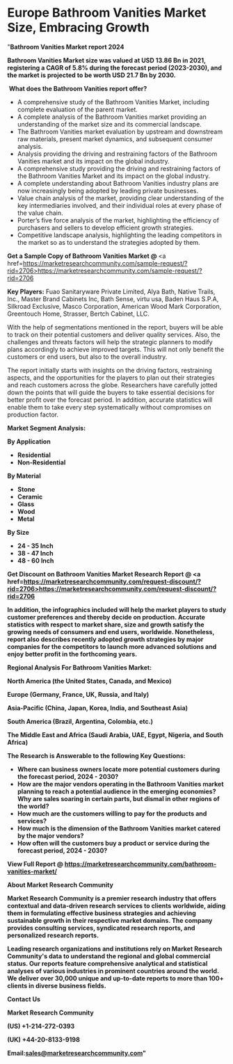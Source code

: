# Europe Bathroom Vanities Market Size, Embracing Growth
"<strong>Bathroom Vanities Market report 2024</strong>

<strong>Bathroom Vanities Market size was valued at USD 13.86 Bn in 2021, registering a CAGR of 5.8% during the forecast period (2023-2030), and the market is projected to be worth USD 21.7 Bn by 2030.</strong>

 <strong><b>What does the Bathroom Vanities report offer?</b></strong>
<ul>
  <li>A comprehensive study of the Bathroom Vanities Market, including complete evaluation of the parent market.</li>
  <li>A complete analysis of the Bathroom Vanities market providing an understanding of the market size and its commercial landscape.</li>
  <li>The Bathroom Vanities market evaluation by upstream and downstream raw materials, present market dynamics, and subsequent consumer analysis.</li>
  <li>Analysis providing the driving and restraining factors of the Bathroom Vanities market and its impact on the global industry.</li>
  <li>A comprehensive study providing the driving and restraining factors of the Bathroom Vanities Market and its impact on the global industry.</li>
  <li>A complete understanding about Bathroom Vanities industry plans are now increasingly being adopted by leading private businesses.</li>
  <li>Value chain analysis of the market, providing clear understanding of the key intermediaries involved, and their individual roles at every phase of the value chain.</li>
  <li>Porter’s five force analysis of the market, highlighting the efficiency of purchasers and sellers to develop efficient growth strategies.</li>
  <li>Competitive landscape analysis, highlighting the leading competitors in the market so as to understand the strategies adopted by them.</li>
</ul>

<strong>Get a Sample Copy of Bathroom Vanities Market @ </strong><a href=https://marketresearchcommunity.com/sample-request/?rid=2706><u>https://marketresearchcommunity.com/sample-request/?rid=2706</u></a>

<strong>Key Players:</strong> 
Fuao Sanitaryware Private Limited, Alya Bath, Native Trails, Inc., Master Brand Cabinets Inc, Bath Sense, virtu usa, Baden Haus S.P.A, Silkroad Exclusive, Masco Corporation, American Wood Mark Corporation, Greentouch Home, Strasser, Bertch Cabinet, LLC.

With the help of segmentations mentioned in the report, buyers will be able to track on their potential customers and deliver quality services. Also, the challenges and threats factors will help the strategic planners to modify plans accordingly to achieve improved targets. This will not only benefit the customers or end users, but also to the overall industry.

The report initially starts with insights on the driving factors, restraining aspects, and the opportunities for the players to plan out their strategies and reach customers across the globe. Researchers have carefully jotted down the points that will guide the buyers to take essential decisions for better profit over the forecast period. In addition, accurate statistics will enable them to take every step systematically without compromises on production factor.

<strong>Market Segment Analysis:</strong>


<strong><strong>By Application </strong></h4>
<ul>
 	<li>Residential</li>
 	<li>Non-Residential</li>
</ul>
<strong><strong>By Material </strong></h4>
<ul>
 	<li>Stone</li>
 	<li>Ceramic</li>
 	<li>Glass</li>
 	<li>Wood</li>
 	<li>Metal</li>
</ul>
<strong><strong>By Size </strong></h4>
<ul>
 	<li>24 - 35 Inch</li>
 	<li>38 - 47 Inch</li>
 	<li>48 - 60 Inch</li>
</ul>

<strong>Get Discount on Bathroom Vanities Market Research Report @ </b></strong><a href=https://marketresearchcommunity.com/request-discount/?rid=2706><u>https://marketresearchcommunity.com/request-discount/?rid=2706</u></a>

In addition, the infographics included will help the market players to study customer preferences and thereby decide on production. Accurate statistics with respect to market share, size and growth satisfy the growing needs of consumers and end users, worldwide. Nonetheless, report also describes recently adopted growth strategies by major companies for the competitors to launch more advanced solutions and enjoy better profit in the forthcoming years.

<strong>Regional Analysis For Bathroom Vanities Market:</strong>

<strong>North America</strong> (the United States, Canada, and Mexico)

<strong>Europe</strong> (Germany, France, UK, Russia, and Italy)

<strong>Asia-Pacific</strong> (China, Japan, Korea, India, and Southeast Asia)

<strong>South America</strong> (Brazil, Argentina, Colombia, etc.)

<strong>The Middle East and Africa</strong> (Saudi Arabia, UAE, Egypt, Nigeria, and South Africa)

<strong>The Research is Answerable to the following Key Questions:</strong>
<ul>
 	<li>Where can business owners locate more potential customers during the forecast period, 2024 - 2030?</li>
 	<li>How are the major vendors operating in the Bathroom Vanities market planning to reach a potential audience in the emerging economies? Why are sales soaring in certain parts, but dismal in other regions of the world?</li>
 	<li>How much are the customers willing to pay for the products and services?</li>
 	<li>How much is the dimension of the Bathroom Vanities market catered by the major vendors?</li>
 	<li>How often will the customers buy a product or service during the forecast period, 2024 - 2030?</li>
</ul>

<strong>View Full Report @</strong> <a href=https://marketresearchcommunity.com/bathroom-vanities-market/>https://marketresearchcommunity.com/bathroom-vanities-market/</a>

<strong>About Market Research Community</strong>

Market Research Community is a premier research industry that offers contextual and data-driven research services to clients worldwide, aiding them in formulating effective business strategies and achieving sustainable growth in their respective market domains. The company provides consulting services, syndicated research reports, and personalized research reports.

Leading research organizations and institutions rely on Market Research Community's data to understand the regional and global commercial status. Our reports feature comprehensive analytical and statistical analyses of various industries in prominent countries around the world. We deliver over 30,000 unique and up-to-date reports to more than 100+ clients in diverse business fields.

<strong>Contact Us</strong>

<strong>Market Research Community</strong>

(US) +1-214-272-0393

(UK) +44-20-8133-9198

<strong>Email:</strong>sales@marketresearchcommunity.com"
